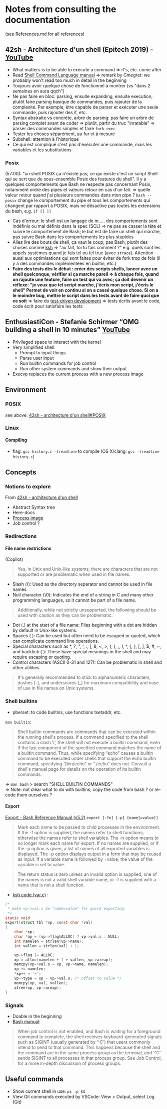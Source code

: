 # Notes from consulting the documentation
(see References.md for all references)
## 42sh - Architecture d'un shell (Epitech 2019) - [YouTube](https://www.youtube.com/watch?v=oIFRiwFRSRY&t=745s)
- What matters is to be able to execute a command => if's, etc. come after
- Read [Shell Command Language manual](https://pubs.opengroup.org/onlinepubs/9699919799/utilities/V3_chap02.html)
 	=> remark by Cmegret: we probably won't read too much in detail in the beginning
- Toujours avoir quelque chose de fonctionnel à montrer (vs "dans 2 semaines on aura qqch")
- Ne pas faire en bloc: parsing, ensuite expanding, ensuite execution; plutôt faire parsing basique de commandes, puis rajouter de la complexité. Par exemple, être capable de parser et exécuter une seule commande, puis rajouter des if, etc.
- Syntax abstraite vs concrète, arbre de parsing:
pas faire un arbre de parsing complet avant de coder => plutôt, partir du truc "inratable" => parser des commandes simples et faire `fork exec`
- Tester les choses séparément, au fur et à mesure
- Subshell: attention à l'historique
- Ce qui est compliqué c'est pas d'exécuter une commande, mais les variables et les substitutions
### Posix
(57:00): "un shell POSIX ça n'existe pas; ce qui existe c'est un script Shell qui se sert que du sous-ensemble Posix des features du shell". Il y a quelques comportements que Bash ne respecte pas concernant Posix, notamment ordre des pipes et valeurs retour en cas d'un fail. => quelle valeur retour quand j'ai plusieurs commandes dans mon pipe ? `bash --posix` change le comportement du pipe et tous les comportements qui changent par rapport à POSIX, mais ne désactive pas toutes les extensions du bash, e.g. `if [[ ]]`
- Cas d'erreur: le shell est un langage de m..... des comportements sont indéfinis ou mal définis dans la spec (SCL)
=> ne pas se casser la tête et suivre le comportement de Bash; le but est de faire un shell qui marche, pas suivre Bash dans les comportements les plus stupides
- Allez lire des bouts de shell, ça vaut le coup; pas Bash, plutôt des choses comme [ksh](https://github.com/openbsd/src/tree/master/bin/ksh) => "au fait, toi tu fais comment ?" e.g. quels sont les appels systèmes quand je fais tel ou tel truc (avec `strace`). Attention aussi aux optimisations qui sont faites pour éviter de fork trop de fois (il y a des commandes implémentées en builtin, etc.)
- **Faire des tests dès le début : créer des scripts shells, lancer avec un shell quelconque, vérifier si ça marche pareil
=> à chaque fois, quand on rajoute une feature, faire un test qui va avec; ça doit devenir un réflexe: "je veux que tel script marche, j'écris mon script, j'écris le shell" Permet de voir en continu si on a cassé quelque chose. Si on a le moindre bug, mettre le script dans les tests avant de faire quoi que ce soit**
=> faire du [test-driven development](https://en.wikipedia.org/wiki/Test-driven_development) => tests écrits avant le code, code écrit pour satisfaire les tests

## EnthusiastiCon - Stefanie Schirmer “OMG building a shell in 10 minutes” [YouTube](https://www.youtube.com/watch?v=k6TTj4C0LF0)
- Privileged space to interact with the kernel
- Very simplified shell:
	- Prompt to input things
	- Parse user input
	- Run builtin commands for job control
	- Run other system commands and show their output
- Execvp replaces the current process with a new process image

## Environment
### POSIX
see above: [42sh - architecture d'un shell#POSIX](#posix)

### Linux
#### Compiling
- flag: `gcc history.c -lreadline` to compile (OS X/clang: `gcc -lreadline history.c`)

## Concepts
### Notions to explore
From [42sh - architecture d'un shell](#42sh---architecture-dun-shell-epitech-2019---youtube)
- Abstract Syntax tree
- Here-docs
- [Process image](https://www.tutorialspoint.com/inter_process_communication/inter_process_communication_process_image.htm)
- Job control ?

### Redirections
#### File name restrictions
(Copilot)
> Yes, in Unix and Unix-like systems, there are characters that are not supported or are problematic when used in file names:
- Slash (/): Used as the directory separator and cannot be used in file names.
- Null character (\0): Indicates the end of a string in C and many other programming languages, so it cannot be part of a file name.
>Additionally, while not strictly unsupported, the following should be used with caution as they can be problematic:
- Dot (.) at the start of a file name: Files beginning with a dot are hidden by default in Unix-like systems.
- Spaces ( ): Can be used but often need to be escaped or quoted, which can complicate command line operations.
- Special characters such as *, ?, ", ', :, |, &, <, >, (, ), ;, !, ^, {, }, [, ], $, #, ~, and backtick (`): These have special meanings in the shell and may require escaping or quoting.
- Control characters (ASCII 0-31 and 127): Can be problematic in shell and other utilities.
>It's generally recommended to stick to alphanumeric characters, dashes (-), and underscores (_) for maximum compatibility and ease of use in file names on Unix systems.

### Shell builtins
- pberset: to code builtins, use functions tsetaddr, etc.

`man builtin`:
> Shell builtin commands are commands that can be executed within the running shell's process.
> If a command specified to the shell contains a slash ‘/’, the shell will not execute a builtin command, even if the last component of the specified command matches the name of a builtin command.  Thus, while specifying “echo” causes a builtin command to be executed under shells that support the echo builtin command, specifying “/bin/echo” or “./echo” does not.
> Consult a shell's manual page for details on the operation of its builtin commands.

=> `man bash` > search "SHELL BUILTIN COMMANDS"
<br>=> Note: not clear what to do with builtins; copy the code from bash ? or re-code them ourselves ?


#### Export
[Export - Bash Reference Manual (v5.2)](https://www.gnu.org/software/bash/manual/bash.html#index-export)
`export [-fn] [-p] [name[=value]]`

> Mark each name to be passed to child processes in the environment. If the -f option is supplied, the names refer to shell functions; otherwise the names refer to shell variables. The -n option means to no longer mark each name for export. If no names are supplied, or if the -p option is given, a list of names of all exported variables is displayed. The -p option displays output in a form that may be reused as input. If a variable name is followed by =value, the value of the variable is set to value.

> The return status is zero unless an invalid option is supplied, one of the names is not a valid shell variable name, or -f is supplied with a name that is not a shell function.

- [ksh code (var.c)](https://github.com/openbsd/src/blob/7520e8fab0993b4a897a2774a7038459b8b069e4/bin/ksh/var.c#L576) :

```c
/*
 * make vp->val.s be "name=value" for quick exporting.
 */
static void
export(struct tbl *vp, const char *val)
{
	char *xp;
	char *op = (vp->flag&ALLOC) ? vp->val.s : NULL;
	int namelen = strlen(vp->name);
	int vallen = strlen(val) + 1;

	vp->flag |= ALLOC;
	xp = alloc(namelen + 1 + vallen, vp->areap);
	memcpy(vp->val.s = xp, vp->name, namelen);
	xp += namelen;
	*xp++ = '=';
	vp->type = xp - vp->val.s; /* offset to value */
	memcpy(xp, val, vallen);
	afree(op, vp->areap);
}
```

### Signals
- Doable in the beginning
- [Bash manual](https://www.gnu.org/software/bash/manual/html_node/Signals.html):
> When job control is not enabled, and Bash is waiting for a foreground command to complete, the shell receives keyboard-generated signals such as SIGINT (usually generated by ‘^C’) that users commonly intend to send to that command. This happens because the shell and the command are in the same process group as the terminal, and ‘^C’ sends SIGINT to all processes in that process group. See Job Control, for a more in-depth discussion of process groups.

## Useful commands
- Show current shell in use: `ps -p $$`
- View Git commands executed by VSCode: View > Output, select Log (Git)
